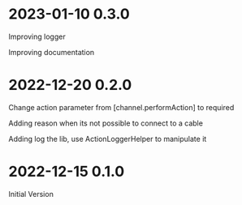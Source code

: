 # 2023-01-10 0.3.0
Improving logger

Improving documentation

# 2022-12-20 0.2.0
Change action parameter from [channel.performAction] to required

Adding reason when its not possible to connect to a cable

Adding log the lib, use ActionLoggerHelper to manipulate it

# 2022-12-15 0.1.0

Initial Version
